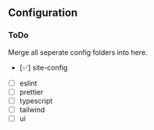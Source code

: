## Configuration

### ToDo

Merge all seperate config folders into here.

- [✅] site-config
- [ ] eslint
- [ ] prettier
- [ ] typescript
- [ ] tailwind
- [ ] ui 